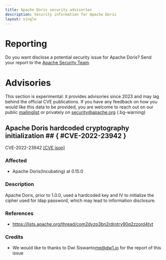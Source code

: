 ```yaml
---
title: Apache Doris security advisories
description: Security information for Apache Doris
layout: single
---
```


# Reporting

Do you want disclose a potential security issue for Apache Doris? Send your report to the [Apache Security Team](mailto:security@apache.org).

# Advisories

This section is experimental: it provides advisories since 2023 and may lag behind the official CVE publications. If you have any feedback on how you would like this data to be provided, you are welcome to reach out on our public [mailinglist](/mailinglist) or privately on [security@apache.org](mailto:security@apache.org)
{.bg-warning}

## Apache Doris hardcoded cryptography initialization ## { #CVE-2022-23942 }

CVE-2022-23942 [\[CVE json\]](./CVE-2022-23942.cve.json)

### Affected

* Apache Doris(Incubating) at 0.15.0


### Description

Apache Doris, prior to 1.0.0, used a hardcoded key and IV to initialize the cipher used for ldap password, which may lead to information disclosure.

### References
* https://lists.apache.org/thread/com2dyzp3bn2rdrotry90q2zzord4tvt


### Credits
* We would like to thanks to Dwi Siswanto<me@dw1.io> for the report of this issue
